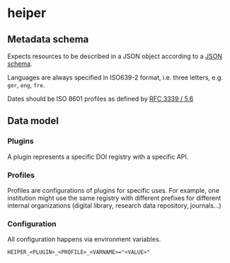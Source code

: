 # heiper


## Metadata schema

Expects resources to be described in a JSON object according to a [JSON schema](./schema.yml).

Languages are always specified in ISO639-2 format, i.e. three letters, e.g. `ger`, `eng`, `fre`.

Dates should be ISO 8601 profiles as defined by [RFC 3339 / 5.6](https://tools.ietf.org/html/rfc3339#section-5.6)

## Data model

### Plugins

A plugin represents a specific DOI registry with a specific API.

### Profiles

Profiles are configurations of plugins for specific uses. For example, one
institution might use the same registry with different prefixes for different
internal organizations (digital library, research data repository, journals...)

### Configuration

All configuration happens via environment variables.

```
HEIPER_<PLUGIN>_<PROFILE>_<VARNAME>="<VALUE>"
```
